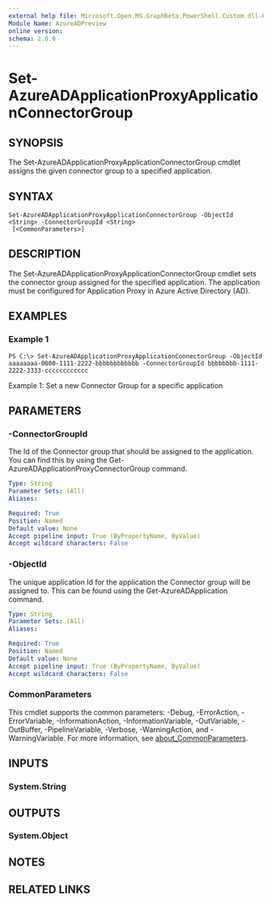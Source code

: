 ```yaml
---
external help file: Microsoft.Open.MS.GraphBeta.PowerShell.Custom.dll-Help.xml
Module Name: AzureADPreview
online version:
schema: 2.0.0
---
```


# Set-AzureADApplicationProxyApplicationConnectorGroup

## SYNOPSIS
The Set-AzureADApplicationProxyApplicationConnectorGroup cmdlet assigns the given connector group to a specified application.

## SYNTAX

```
Set-AzureADApplicationProxyApplicationConnectorGroup -ObjectId <String> -ConnectorGroupId <String>
 [<CommonParameters>]
```

## DESCRIPTION
The Set-AzureADApplicationProxyApplicationConnectorGroup cmdlet sets the connector group assigned for the specified application.
The application must be configured for Application Proxy in Azure Active Directory (AD).

## EXAMPLES

### Example 1
```
PS C:\> Set-AzureADApplicationProxyApplicationConnectorGroup -ObjectId aaaaaaaa-0000-1111-2222-bbbbbbbbbbbb -ConnectorGroupId bbbbbbbb-1111-2222-3333-cccccccccccc
```

Example 1: Set a new Connector Group for a specific application

## PARAMETERS

### -ConnectorGroupId
The Id of the Connector group that should be assigned to the application.
You can find this by using the Get-AzureADApplicationProxyConnectorGroup command.

```yaml
Type: String
Parameter Sets: (All)
Aliases:

Required: True
Position: Named
Default value: None
Accept pipeline input: True (ByPropertyName, ByValue)
Accept wildcard characters: False
```

### -ObjectId
The unique application Id for the application the Connector group will be assigned to.
This can be found using the Get-AzureADApplication command.

```yaml
Type: String
Parameter Sets: (All)
Aliases:

Required: True
Position: Named
Default value: None
Accept pipeline input: True (ByPropertyName, ByValue)
Accept wildcard characters: False
```

### CommonParameters
This cmdlet supports the common parameters: -Debug, -ErrorAction, -ErrorVariable, -InformationAction, -InformationVariable, -OutVariable, -OutBuffer, -PipelineVariable, -Verbose, -WarningAction, and -WarningVariable. For more information, see [about_CommonParameters](http://go.microsoft.com/fwlink/?LinkID=113216).

## INPUTS

### System.String
## OUTPUTS

### System.Object
## NOTES

## RELATED LINKS
